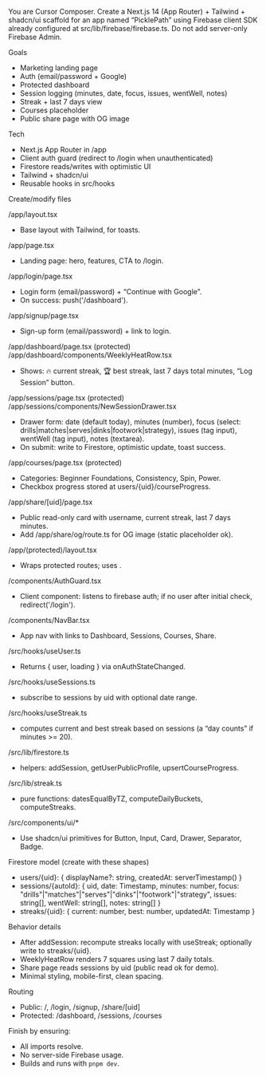 You are Cursor Composer. Create a Next.js 14 (App Router) + Tailwind + shadcn/ui scaffold for an app named “PicklePath” using Firebase client SDK already configured at src/lib/firebase/firebase.ts. Do not add server-only Firebase Admin.

Goals
- Marketing landing page
- Auth (email/password + Google)
- Protected dashboard
- Session logging (minutes, date, focus, issues, wentWell, notes)
- Streak + last 7 days view
- Courses placeholder
- Public share page with OG image

Tech
- Next.js App Router in /app
- Client auth guard (redirect to /login when unauthenticated)
- Firestore reads/writes with optimistic UI
- Tailwind + shadcn/ui
- Reusable hooks in src/hooks

Create/modify files

/app/layout.tsx
- Base layout with Tailwind, <Toaster /> for toasts.

/app/page.tsx
- Landing page: hero, features, CTA to /login.

/app/login/page.tsx
- Login form (email/password) + “Continue with Google”.
- On success: push('/dashboard').

/app/signup/page.tsx
- Sign-up form (email/password) + link to login.

/app/dashboard/page.tsx (protected)
/app/dashboard/components/WeeklyHeatRow.tsx
- Shows: 🔥 current streak, 🏆 best streak, last 7 days total minutes, “Log Session” button.

/app/sessions/page.tsx (protected)
/app/sessions/components/NewSessionDrawer.tsx
- Drawer form: date (default today), minutes (number), focus (select: drills|matches|serves|dinks|footwork|strategy), issues (tag input), wentWell (tag input), notes (textarea).
- On submit: write to Firestore, optimistic update, toast success.

/app/courses/page.tsx (protected)
- Categories: Beginner Foundations, Consistency, Spin, Power.
- Checkbox progress stored at users/{uid}/courseProgress.

/app/share/[uid]/page.tsx
- Public read-only card with username, current streak, last 7 days minutes.
- Add /app/share/og/route.ts for OG image (static placeholder ok).

/app/(protected)/layout.tsx
- Wraps protected routes; uses <AuthGuard>.

/components/AuthGuard.tsx
- Client component: listens to firebase auth; if no user after initial check, redirect('/login').

/components/NavBar.tsx
- App nav with links to Dashboard, Sessions, Courses, Share.

/src/hooks/useUser.ts
- Returns { user, loading } via onAuthStateChanged.

/src/hooks/useSessions.ts
- subscribe to sessions by uid with optional date range.

/src/hooks/useStreak.ts
- computes current and best streak based on sessions (a “day counts” if minutes >= 20).

/src/lib/firestore.ts
- helpers: addSession, getUserPublicProfile, upsertCourseProgress.

/src/lib/streak.ts
- pure functions: datesEqualByTZ, computeDailyBuckets, computeStreaks.

/src/components/ui/* 
- Use shadcn/ui primitives for Button, Input, Card, Drawer, Separator, Badge.

Firestore model (create with these shapes)
- users/{uid}: { displayName?: string, createdAt: serverTimestamp() }
- sessions/{autoId}: { uid, date: Timestamp, minutes: number, focus: "drills"|"matches"|"serves"|"dinks"|"footwork"|"strategy", issues: string[], wentWell: string[], notes: string[] }
- streaks/{uid}: { current: number, best: number, updatedAt: Timestamp }

Behavior details
- After addSession: recompute streaks locally with useStreak; optionally write to streaks/{uid}.
- WeeklyHeatRow renders 7 squares using last 7 daily totals.
- Share page reads sessions by uid (public read ok for demo).
- Minimal styling, mobile-first, clean spacing.

Routing
- Public: /, /login, /signup, /share/[uid]
- Protected: /dashboard, /sessions, /courses

Finish by ensuring:
- All imports resolve.
- No server-side Firebase usage.
- Builds and runs with `pnpm dev`.
